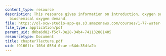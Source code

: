 ```yaml
---
content_type: resource
description: This resource gives information on introduction, oxygen saturation, and
  biochemical oxygen demand.
file: https://ol-ocw-studio-app-qa.s3.amazonaws.com/courses/1-77-water-quality-control-spring-2006/f9160ffc103d055d0caee34dc35dfa2b_chapter7lecture.pdf
file_type: application/pdf
parent_uid: d0ba6d82-f5c7-3e28-34b4-741132881405
resourcetype: Document
title: chapter7lecture.pdf
uid: f9160ffc-103d-055d-0cae-e34dc35dfa2b
---
```

